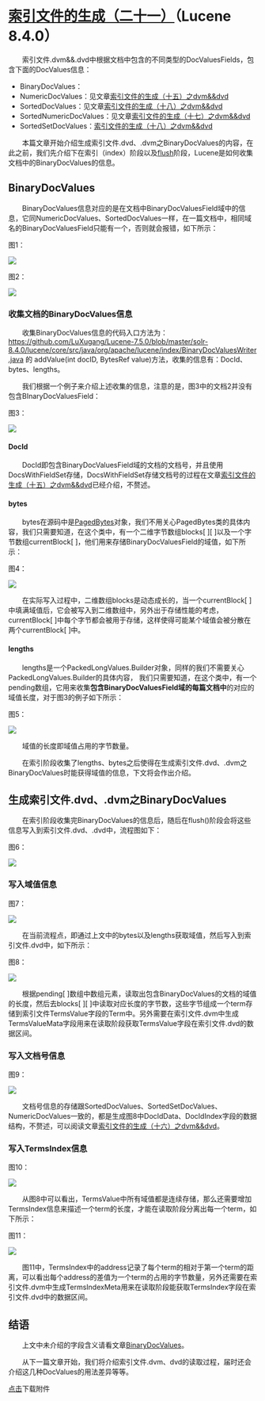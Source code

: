 # [索引文件的生成（二十一）](https://www.amazingkoala.com.cn/Lucene/Index/)（Lucene 8.4.0）

&emsp;&emsp;索引文件.dvm&&.dvd中根据文档中包含的不同类型的DocValuesFields，包含下面的DocValues信息：

- BinaryDocValues：
- NumericDocValues：见文章[索引文件的生成（十五）之dvm&&dvd](https://www.amazingkoala.com.cn/Lucene/Index/2020/0507/139.html)
- SortedDocValues：见文章[索引文件的生成（十八）之dvm&&dvd](https://www.amazingkoala.com.cn/Lucene/Index/2020/0528/144.html)
- SortedNumericDocValues：见文章[索引文件的生成（十七）之dvm&&dvd](https://www.amazingkoala.com.cn/Lucene/Index/2020/0526/143.html)
- SortedSetDocValues：[索引文件的生成（十八）之dvm&&dvd](https://www.amazingkoala.com.cn/Lucene/Index/2020/0528/144.html)

&emsp;&emsp;本篇文章开始介绍生成索引文件.dvd、.dvm之BinaryDocValues的内容，在此之前，我们先介绍下在索引（index）阶段以及[flush](https://www.amazingkoala.com.cn/Lucene/Index/2019/0716/74.html)阶段，Lucene是如何收集文档中的BinaryDocValues的信息。

## BinaryDocValues

&emsp;&emsp;BinaryDocValues信息对应的是在文档中BinaryDocValuesField域中的信息，它同NumericDocValues、SortedDocValues一样，在一篇文档中，相同域名的BinaryDocValuesField只能有一个，否则就会报错，如下所示：

图1：

<img src="http://www.amazingkoala.com.cn/uploads/lucene/index/索引文件的生成/索引文件的生成（二十一）/1.png">

图2：

<img src="http://www.amazingkoala.com.cn/uploads/lucene/index/索引文件的生成/索引文件的生成（二十一）/2.png">

### 收集文档的BinaryDocValues信息

&emsp;&emsp;收集BinaryDocValues信息的代码入口方法为：https://github.com/LuXugang/Lucene-7.5.0/blob/master/solr-8.4.0/lucene/core/src/java/org/apache/lucene/index/BinaryDocValuesWriter.java 的 addValue(int docID, BytesRef value)方法，收集的信息有：DocId、bytes、lengths。

&emsp;&emsp;我们根据一个例子来介绍上述收集的信息，注意的是，图3中的文档2并没有包含BInaryDocValuesField：

图3：

<img src="http://www.amazingkoala.com.cn/uploads/lucene/index/索引文件的生成/索引文件的生成（二十一）/3.png">

#### DocId

&emsp;&emsp;DocId即包含BinaryDocValuesField域的文档的文档号，并且使用DocsWithFieldSet存储，DocsWithFieldSet存储文档号的过程在文章[索引文件的生成（十五）之dvm&&dvd](https://www.amazingkoala.com.cn/Lucene/Index/2020/0507/139.html)已经介绍，不赘述。

#### bytes

&emsp;&emsp;bytes在源码中是[PagedBytes](https://github.com/LuXugang/Lucene-7.5.0/blob/master/solr-8.4.0/lucene/core/src/java/org/apache/lucene/util/PagedBytes.java)对象，我们不用关心PagedBytes类的具体内容，我们只需要知道，在这个类中，有一个二维字节数组blocks\[ ]\[ ]以及一个字节数组currentBlock\[ ]，他们用来存储BinaryDocValuesField的域值，如下所示：

图4：

<img src="http://www.amazingkoala.com.cn/uploads/lucene/index/索引文件的生成/索引文件的生成（二十一）/4.png">

&emsp;&emsp;在实际写入过程中，二维数组blocks是动态成长的，当一个currentBlock[ ]中填满域值后，它会被写入到二维数组中，另外出于存储性能的考虑，currentBlock[ ]中每个字节都会被用于存储，这样使得可能某个域值会被分散在两个currentBlock[ ]中。

#### lengths

&emsp;&emsp;lengths是一个PackedLongValues.Builder对象，同样的我们不需要关心PackedLongValues.Builder的具体内容， 我们只需要知道，在这个类中，有一个pending数组，它用来收集**包含BinaryDocValuesField域的每篇文档中**的对应的域值长度，对于图3的例子如下所示：

图5：

<img src="http://www.amazingkoala.com.cn/uploads/lucene/index/索引文件的生成/索引文件的生成（二十一）/5.png">

&emsp;&emsp;域值的长度即域值占用的字节数量。

&emsp;&emsp;在索引阶段收集了lengths、bytes之后使得在生成索引文件.dvd、.dvm之BinaryDocValues时能获得域值的信息，下文将会作出介绍。

## 生成索引文件.dvd、.dvm之BinaryDocValues

&emsp;&emsp;在索引阶段收集完BinaryDocValues的信息后，随后在flush()阶段会将这些信息写入到索引文件.dvd、.dvd中，流程图如下：

图6：

<img src="http://www.amazingkoala.com.cn/uploads/lucene/index/索引文件的生成/索引文件的生成（二十一）/6.png">

### 写入域值信息

图7：

<img src="http://www.amazingkoala.com.cn/uploads/lucene/index/索引文件的生成/索引文件的生成（二十一）/7.png">

&emsp;&emsp;在当前流程点，即通过上文中的bytes以及lengths获取域值，然后写入到索引文件.dvd中，如下所示：

图8：

<img src="http://www.amazingkoala.com.cn/uploads/lucene/index/索引文件的生成/索引文件的生成（二十一）/8.png">

&emsp;&emsp;根据pending[ ]数组中数组元素，读取出包含BinaryDocValues的文档的域值的长度，然后去blocks\[ ]\[ ]中读取对应长度的字节数，这些字节组成一个term存储到索引文件TermsValue字段的Term中。另外需要在索引文件.dvm中生成TermsValueMata字段用来在读取阶段获取TermsValue字段在索引文件.dvd的数据区间。

### 写入文档号信息

图9：

<img src="http://www.amazingkoala.com.cn/uploads/lucene/index/索引文件的生成/索引文件的生成（二十一）/9.png">

&emsp;&emsp;文档号信息的存储跟SortedDocValues、SortedSetDocValues、NumericDocValues一致的，都是生成图8中DocIdData、DocIdIndex字段的数据结构，不赘述，可以阅读文章[索引文件的生成（十六）之dvm&&dvd](https://www.amazingkoala.com.cn/Lucene/Index/2020/0518/142.html)。

### 写入TermsIndex信息

图10：

<img src="http://www.amazingkoala.com.cn/uploads/lucene/index/索引文件的生成/索引文件的生成（二十一）/10.png">

&emsp;&emsp;从图8中可以看出，TermsValue中所有域值都是连续存储，那么还需要增加TermsIndex信息来描述一个term的长度，才能在读取阶段分离出每一个term，如下所示：

图11：

<img src="http://www.amazingkoala.com.cn/uploads/lucene/index/索引文件的生成/索引文件的生成（二十一）/11.png">

&emsp;&emsp;图11中，TermsIndex中的address记录了每个term的相对于第一个term的距离，可以看出每个address的差值为一个term的占用的字节数量，另外还需要在索引文件.dvm中生成TermsIndexMeta用来在读取阶段能获取TermsIndex字段在索引文件.dvd中的数据区间。

## 结语

&emsp;&emsp;上文中未介绍的字段含义请看文章[BinaryDocValues](https://www.amazingkoala.com.cn/Lucene/DocValues/2019/0412/49.html)。

&emsp;&emsp;从下一篇文章开始，我们将介绍索引文件.dvm、dvd的读取过程，届时还会介绍这几种DocValues的用法差异等等。

[点击](http://www.amazingkoala.com.cn/attachment/Lucene/Index/索引文件的生成/索引文件的生成（二十一）/索引文件的生成（二十一）.zip)下载附件

